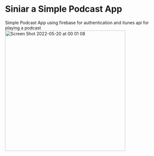 # Siniar a Simple Podcast App
 Simple Podcast App using firebase for authentication and itunes api for playing a podcast
<img width="393" alt="Screen Shot 2022-05-20 at 00 01 08" src="https://user-images.githubusercontent.com/79908524/169356976-c1220a0a-3d7b-46d1-a9e7-2ad7a477b8ed.png">

